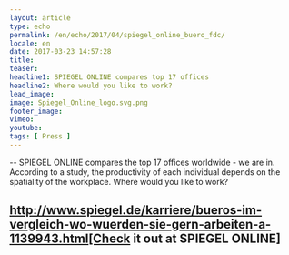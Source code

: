 ```yaml
---
layout: article
type: echo
permalink: /en/echo/2017/04/spiegel_online_buero_fdc/
locale: en
date: 2017-03-23 14:57:28
title: 
teaser: 
headline1: SPIEGEL ONLINE compares top 17 offices
headline2: Where would you like to work?
lead_image:
image: Spiegel_Online_logo.svg.png
footer_image:
vimeo: 
youtube:
tags: [ Press ]
---
```


--
SPIEGEL ONLINE compares the top 17 offices worldwide - we are in. According to a study, the productivity of each individual depends on the spatiality of the workplace. Where would you like to work?

http://www.spiegel.de/karriere/bueros-im-vergleich-wo-wuerden-sie-gern-arbeiten-a-1139943.html[Check it out at SPIEGEL ONLINE]
--


